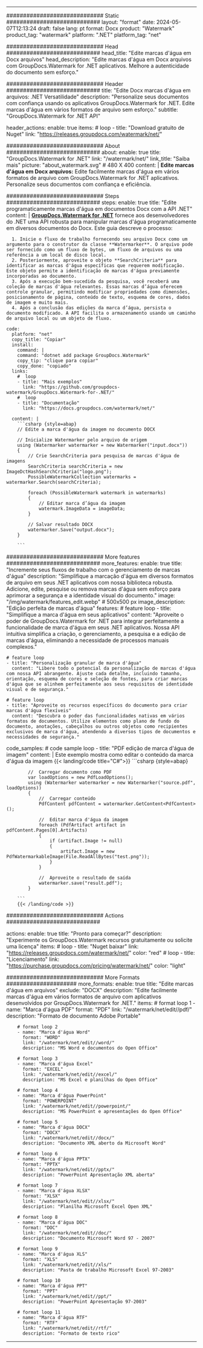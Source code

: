 
---
############################# Static ############################
layout: "format"
date:  2024-05-07T12:13:24
draft: false
lang: pt
format: Docx
product: "Watermark"
product_tag: "watermark"
platform: ".NET"
platform_tag: "net"

############################# Head ############################
head_title: "Edite marcas d'água em Docx arquivos"
head_description: "Edite marcas d'água em Docx arquivos com GroupDocs.Watermark for .NET aplicativos. Melhore a autenticidade do documento sem esforço."

############################# Header ############################
title: "Edite Docx marcas d'água em arquivos: .NET Versatilidade" 
description: "Personalize seus documentos com confiança usando os aplicativos GroupDocs.Watermark for .NET. Edite marcas d'água em vários formatos de arquivo sem esforço."
subtitle: "GroupDocs.Watermark for .NET API" 

header_actions:
  enable: true
  items:
    #  loop
    - title: "Download gratuito de Nuget"
      link: "https://releases.groupdocs.com/watermark/net/"
      
############################# About ############################
about:
    enable: true
    title: "GroupDocs.Watermark for .NET"
    link: "/watermark/net/"
    link_title: "Saiba mais"
    picture: "about_watermark.svg" # 480 X 400
    content: |
       **Edite marcas d'água em Docx arquivos:** Edite facilmente marcas d'água em vários formatos de arquivo com GroupDocs.Watermark for .NET aplicativos. Personalize seus documentos com confiança e eficiência.

############################# Steps ############################
steps:
    enable: true
    title: "Edite programaticamente marcas d'água em documentos Docx com a API .NET"
    content: |
      **[GroupDocs.Watermark for .NET](https://products.groupdocs.com/watermark/net/)** fornece aos desenvolvedores do .NET uma API robusta para manipular marcas d'água programaticamente em diversos documentos do Docx. Este guia descreve o processo:
      
      1. Inicie o fluxo de trabalho fornecendo seu arquivo Docx como um argumento para o construtor da classe **Watermarker**. O arquivo pode ser fornecido como um fluxo de bytes, um fluxo de arquivos ou uma referência a um local de disco local.
      2. Posteriormente, aproveite o objeto **SearchCriteria** para identificar as marcas d'água específicas que requerem modificação. Este objeto permite a identificação de marcas d'água previamente incorporadas ao documento.
      3. Após a execução bem-sucedida da pesquisa, você receberá uma coleção de marcas d'água relevantes. Essas marcas d’água oferecem controle granular, permitindo modificar propriedades como dimensões, posicionamento de página, conteúdo de texto, esquema de cores, dados de imagem e muito mais.
      4. Após a conclusão das edições da marca d’água, persista o documento modificado. A API facilita o armazenamento usando um caminho de arquivo local ou um objeto de fluxo.
   
    code:
      platform: "net"
      copy_title: "Copiar"
      install:
        command: |
        command: "dotnet add package GroupDocs.Watermark"
        copy_tip: "clique para copiar"
        copy_done: "copiado"
      links:
        #  loop
        - title: "Mais exemplos"
          link: "https://github.com/groupdocs-watermark/GroupDocs.Watermark-for-.NET/"
        #  loop
        - title: "Documentação"
          link: "https://docs.groupdocs.com/watermark/net/"
          
      content: |
        ```csharp {style=abap}
        // Edite a marca d'água da imagem no documento DOCX

        // Inicialize Watermarker pelo arquivo de origem
        using (Watermarker watermarker = new Watermarker("input.docx"))
        {
            // Crie SearchCriteria para pesquisa de marcas d'água de imagens
            SearchCriteria searchCriteria = new ImageDctHashSearchCriteria("logo.png");
            PossibleWatermarkCollection watermarks = watermarker.Search(searchCriteria);

            foreach (PossibleWatermark watermark in watermarks)
            {
                // Editar marca d’água da imagem
                watermark.ImageData = imageData;
            }

            // Salvar resultado DOCX
            watermarker.Save("output.docx");
        }
        
        ```     

############################# More features ############################
more_features:
  enable: true
  title: "Incremente seus fluxos de trabalho com o gerenciamento de marcas d'água"
  description: "Simplifique a marcação d'água em diversos formatos de arquivo em seus .NET aplicativos com nossa biblioteca robusta. Adicione, edite, pesquise ou remova marcas d'água sem esforço para aprimorar a segurança e a identidade visual do documento."
  image: "/img/watermark/features_edit.webp" # 500x500 px
  image_description: "Edição perfeita de marcas d'água"
  features:
    # feature loop
    - title: "Simplifique a marca d'água em seus aplicativos"
      content: "Aproveite o poder de GroupDocs.Watermark for .NET para integrar perfeitamente a funcionalidade de marca d'água em seus .NET aplicativos. Nossa API intuitiva simplifica a criação, o gerenciamento, a pesquisa e a edição de marcas d'água, eliminando a necessidade de processos manuais complexos."

    # feature loop
    - title: "Personalização granular de marca d'água"
      content: "Libere todo o potencial da personalização de marcas d'água com nossa API abrangente. Ajuste cada detalhe, incluindo tamanho, orientação, esquema de cores e seleção de fontes, para criar marcas d'água que se alinhem perfeitamente aos seus requisitos de identidade visual e de segurança."

    # feature loop
    - title: "Aproveite os recursos específicos do documento para criar marcas d'água flexíveis"
      content: "Descubra o poder das funcionalidades nativas em vários formatos de documentos. Utilize elementos como plano de fundo do documento, anotações, cabeçalhos ou outros objetos como recipientes exclusivos de marca d'água, atendendo a diversos tipos de documentos e necessidades de segurança."
      
  code_samples:
    # code sample loop
    - title: "PDF edição de marca d'água de imagem"
      content: |
        Este exemplo mostra como editar o conteúdo da marca d'água da imagem
        {{< landing/code title="C#">}}
        ```csharp {style=abap}
        
            //  Carregar documento como PDF
            var loadOptions = new PdfLoadOptions();
            using (Watermarker watermarker = new Watermarker("source.pdf", loadOptions))
            {
                //  Carregar conteúdo
                PdfContent pdfContent = watermarker.GetContent<PdfContent>();

                //  Editar marca d'água da imagem
                foreach (PdfArtifact artifact in pdfContent.Pages[0].Artifacts)
                {
                    if (artifact.Image != null)
                    {
                        artifact.Image = new PdfWatermarkableImage(File.ReadAllBytes("test.png"));
                    }
                }

                //  Aproveite o resultado de saída
                watermarker.save("result.pdf");
            }

        ```
        {{< /landing/code >}}


############################# Actions ############################

actions:
  enable: true
  title: "Pronto para começar?"
  description: "Experimente os GroupDocs.Watermark recursos gratuitamente ou solicite uma licença"
  items:
    #  loop
    - title: "Nuget baixar"
      link: "https://releases.groupdocs.com/watermark/net/"
      color: "red"
        #  loop
    - title: "Licenciamento"
      link: "https://purchase.groupdocs.com/pricing/watermark/net/"
      color: "light"


############################# More Formats #####################
more_formats:
    enable: true
    title: "Edite marcas d'água em arquivos"
    exclude: "DOCX"
    description: "Edite facilmente marcas d'água em vários formatos de arquivo com aplicativos desenvolvidos por GroupDocs.Watermark for .NET."
    items: 
        # format loop 1
        - name: "Marca d'água PDF"
          format: "PDF"
          link: "/watermark/net/edit//pdf/"
          description: "Formato de documento Adobe Portable"

        # format loop 2
        - name: "Marca d'água Word"
          format: "WORD"
          link: "/watermark/net/edit//word/"
          description: "MS Word e documentos do Open Office"
          
        # format loop 3
        - name: "Marca d'água Excel"
          format: "EXCEL"
          link: "/watermark/net/edit//excel/"
          description: "MS Excel e planilhas do Open Office"

        # format loop 4
        - name: "Marca d'água PowerPoint"
          format: "POWERPOINT"
          link: "/watermark/net/edit//powerpoint/"
          description: "MS PowerPoint e apresentações do Open Office"

        # format loop 5
        - name: "Marca d'água DOCX"
          format: "DOCX"
          link: "/watermark/net/edit//docx/"
          description: "Documento XML aberto da Microsoft Word"
          
        # format loop 6
        - name: "Marca d'água PPTX"
          format: "PPTX"
          link: "/watermark/net/edit//pptx/"
          description: "PowerPoint Apresentação XML aberta"
          
        # format loop 7
        - name: "Marca d'água XLSX"
          format: "XLSX"
          link: "/watermark/net/edit//xlsx/"
          description: "Planilha Microsoft Excel Open XML"

        # format loop 8
        - name: "Marca d'água DOC"
          format: "DOC"
          link: "/watermark/net/edit//doc/"
          description: "Documento Microsoft Word 97 - 2007"

        # format loop 9
        - name: "Marca d'água XLS"
          format: "XLS"
          link: "/watermark/net/edit//xls/"
          description: "Pasta de trabalho Microsoft Excel 97-2003"

        # format loop 10
        - name: "Marca d'água PPT"
          format: "PPT"
          link: "/watermark/net/edit//ppt/"
          description: "PowerPoint Apresentação 97-2003"

        # format loop 11
        - name: "Marca d'água RTF"
          format: "RTF"
          link: "/watermark/net/edit//rtf/"
          description: "Formato de texto rico"

---